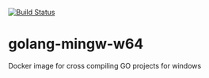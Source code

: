 [![Build Status](https://img.shields.io/docker/cloud/build/mligor/golang-mingw-w64.svg)](https://hub.docker.com/r/mligor/golang-mingw-w64)


# golang-mingw-w64
Docker image for cross compiling GO projects for windows
